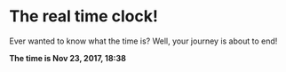 # The real time clock!

Ever wanted to know what the time is? Well, your journey is about to end!

**The time is Nov 23, 2017, 18:38**